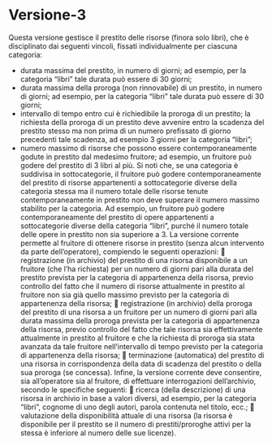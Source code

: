 # Versione-3
Questa versione gestisce il prestito delle risorse (finora solo libri), che è disciplinato dai
seguenti vincoli, fissati individualmente per ciascuna categoria:
- durata massima del prestito, in numero di giorni; ad esempio, per la categoria “libri”
tale durata può essere di 30 giorni;
- durata massima della proroga (non rinnovabile) di un prestito, in numero di giorni;
ad esempio, per la categoria “libri” tale durata può essere di 30 giorni;
- intervallo di tempo entro cui è richiedibile la proroga di un prestito; la richiesta della
proroga di un prestito deve avvenire entro la scadenza del prestito stesso ma non
prima di un numero prefissato di giorno precedenti tale scadenza, ad esempio 3
giorni per la categoria “libri”;
- numero massimo di risorse che possono essere contemporaneamente godute in
prestito dal medesimo fruitore; ad esempio, un fruitore può godere del prestito di 3
libri al più. Si noti che, se una categoria è suddivisa in sottocategorie, il fruitore può
godere contemporaneamente del prestito di risorse appartenenti a sottocategorie
diverse della categoria stessa ma il numero totale delle risorse tenute
contemporaneamente in prestito non deve superare il numero massimo stabilito per
la categoria. Ad esempio, un fruitore può godere contemporaneamente del prestito
di opere appartenenti a sottocategorie diverse della categoria “libri”, purché il
numero totale delle opere in prestito non sia superiore a 3.
La versione corrente permette al fruitore di ottenere risorse in prestito (senza alcun
intervento da parte dell’operatore), compiendo le seguenti operazioni:
 registrazione (in archivio) del prestito di una risorsa disponibile a un fruitore (che
l’ha richiesta) per un numero di giorni pari alla durata del prestito prevista per la
categoria di appartenenza della risorsa, previo controllo del fatto che il numero di
risorse attualmente in prestito al fruitore non sia già quello massimo previsto per
la categoria di appartenenza della risorsa;
 registrazione (in archivio) della proroga del prestito di una risorsa a un fruitore per
un numero di giorni pari alla durata massima della proroga prevista per la
categoria di appartenenza della risorsa, previo controllo del fatto che tale risorsa
sia effettivamente attualmente in prestito al fruitore e che la richiesta di proroga
sia stata avanzata da tale fruitore nell’intervallo di tempo previsto per la categoria
di appartenenza della risorsa;
 terminazione (automatica) del prestito di una risorsa in corrispondenza della data
di scadenza del prestito o della sua proroga (se concessa).
Infine, la versione corrente deve consentire, sia all’operatore sia al fruitore, di effettuare
interrogazioni dell’archivio, secondo le specifiche seguenti:
 ricerca (della descrizione) di una risorsa in archivio in base a valori diversi, ad
esempio, per la categoria “libri”, cognome di uno degli autori, parola contenuta
nel titolo, ecc.;
 valutazione della disponibilità attuale di una risorsa (la risorsa è disponibile per il
prestito se il numero di prestiti/proroghe attivi per la stessa è inferiore al numero
delle sue licenze).
